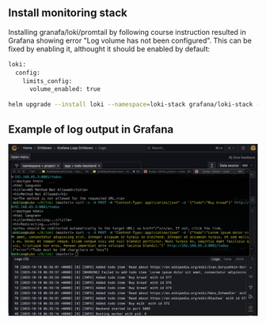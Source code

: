 ## Install monitoring stack

Installing granafa/loki/promtail by following course instruction resulted in Grafana showing error "Log volume has not been configured". This can be fixed by enabling it, althought it should be enabled by default:

```sh
loki:
  config:
    limits_config:
      volume_enabled: true
```

```sh
helm upgrade --install loki --namespace=loki-stack grafana/loki-stack --set loki.image.tag=2.9.3 --values values.yaml
```

## Example of log output in Grafana

![Grafana screenshot](grafana-screenshot.png "Grafana screenhost")
